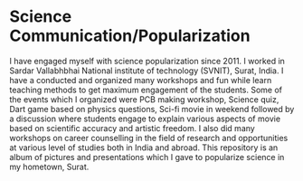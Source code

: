# Science Communication/Popularization

I have engaged myself with science popularization since 2011. I worked in Sardar Vallabhbhai National institute of technology (SVNIT), Surat, India. 
I have a conducted and organized many workshops and fun while learn teaching methods to get maximum engagement of the students. 
Some of the events which I organized were PCB making workshop, Science quiz, Dart game based on physics questions, Sci-fi movie in weekend followed by a discussion where students engage to explain various aspects of movie based on scientific accuracy and artistic freedom. 
I also did many workshops on career counselling in the field of research and opportunities at various level of studies both in India and abroad.
This repository is an album of pictures and presentations which I gave to popularize science in my hometown, Surat.
